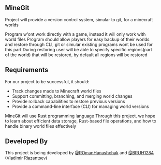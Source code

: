 ## MineGit
Project will provide a version control system, simular to git, for a minecraft worlds

Program w'ont work directly with a game, instead it will only work with world files
Program should allow players for easy backup of their worlds and restore through CLI, git or simular existing programs wont be used for this part
During restoring user will be able to specify specific regions(part of the world) that will be restored, by default all regions will be restored 

## Requirements
For our project to be successful, it should:
- Track changes made to Minecraft world files
- Support committing, branching, and merging world changes
- Provide rollback capabilities to restore previous versions
- Provide a command-line interface (CLI) for managing world versions

MineGit will use Rust programming language
Through this project, we hope to learn about efficient data storage, Rust-based file operations, and how to handle binary world files effectively

## Developed By
This project is being developed by [@ROmanHanushchak](https://github.com/ROmanGanushchak) and [@BRUH1284](https://github.com/BRUH1284) (Vladimir Riazantsev)
